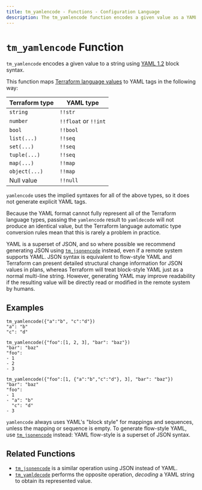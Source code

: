 ```yaml
---
title: tm_yamlencode - Functions - Configuration Language
description: The tm_yamlencode function encodes a given value as a YAML string.
---
```


# `tm_yamlencode` Function

`tm_yamlencode` encodes a given value to a string using
[YAML 1.2](https://yaml.org/spec/1.2/spec.html) block syntax.

This function maps
[Terraform language values](https://developer.hashicorp.com/terraform/language/expressions/types)
to YAML tags in the following way:

| Terraform type | YAML type            |
| -------------- | -------------------- |
| `string`       | `!!str`              |
| `number`       | `!!float` or `!!int` |
| `bool`         | `!!bool`             |
| `list(...)`    | `!!seq`              |
| `set(...)`     | `!!seq`              |
| `tuple(...)`   | `!!seq`              |
| `map(...)`     | `!!map`              |
| `object(...)`  | `!!map`              |
| Null value     | `!!null`             |

`yamlencode` uses the implied syntaxes for all of the above types, so it does
not generate explicit YAML tags.

Because the YAML format cannot fully represent all of the Terraform language
types, passing the `yamlencode` result to `yamldecode` will not produce an
identical value, but the Terraform language automatic type conversion rules
mean that this is rarely a problem in practice.

YAML is a superset of JSON, and so where possible we recommend generating
JSON using [`tm_jsonencode`](./tm_jsonencode.md) instead, even if
a remote system supports YAML. JSON syntax is equivalent to flow-style YAML
and Terraform can present detailed structural change information for JSON
values in plans, whereas Terraform will treat block-style YAML just as a normal
multi-line string. However, generating YAML may improve readability if the
resulting value will be directly read or modified in the remote system by
humans.

## Examples

```
tm_yamlencode({"a":"b", "c":"d"})
"a": "b"
"c": "d"

tm_yamlencode({"foo":[1, 2, 3], "bar": "baz"})
"bar": "baz"
"foo":
- 1
- 2
- 3

tm_yamlencode({"foo":[1, {"a":"b","c":"d"}, 3], "bar": "baz"})
"bar": "baz"
"foo":
- 1
- "a": "b"
  "c": "d"
- 3
```

`yamlencode` always uses YAML's "block style" for mappings and sequences, unless
the mapping or sequence is empty. To generate flow-style YAML, use
[`tm_jsonencode`](./tm_jsonencode.md) instead: YAML flow-style is a superset
of JSON syntax.

## Related Functions

- [`tm_jsonencode`](./tm_jsonencode.md) is a similar operation using JSON instead
  of YAML.
- [`tm_yamldecode`](./tm_yamldecode.md) performs the opposite operation, _decoding_
  a YAML string to obtain its represented value.
